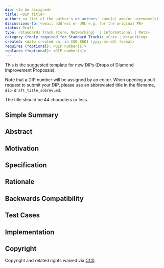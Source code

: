```yaml
---
dip: <to be assigned>
title: <DIP title>
author: <a list of the author's or authors' name(s) and/or username(s), or name(s) and email(s), e.g. (use with the parentheses or triangular brackets): FirstName LastName (@GitHubUsername), FirstName LastName <foo@bar.com>, FirstName (@GitHubUsername) and GitHubUsername (@GitHubUsername)>
discussions-to: <email address or URL e.g. for the original PR>
status: Draft
type: <Standards Track (Core, Networking)  | Informational | Meta>
category (*only required for Standard Track): <Core | Networking>
created: <date created on, in ISO 8601 (yyyy-mm-dd) format>
requires (*optional): <DIP number(s)>
replaces (*optional): <DIP number(s)>
---
```


<!--You can leave these HTML comments in your merged DIP and delete the visible duplicate text guides, they will not appear and may be helpful to refer to if you edit it again. This is the suggested template for new DIPs. Note that a DIP number will be assigned by an editor. When opening a pull request to submit your DIP, please use an abbreviated title in the filename, `dip-draft_title_abbrev.md`. The title should be 44 characters or less.-->
This is the suggested template for new DIPs (Drops of DIamond Improvement Proposals).

Note that a DIP number will be assigned by an editor. When opening a pull request to submit your DIP, please use an abbreviated title in the filename, `dip-draft_title_abbrev.md`.

The title should be 44 characters or less.

## Simple Summary
<!--"If you can't explain it simply, you don't understand it well enough." Provide a simplified and layman-accessible explanation of the DIP.-->

## Abstract
<!--A short (~200 word) description of the technical issue being addressed.-->

## Motivation
<!--The motivation is critical for DIPs that want to change the sharding protocol. It should clearly explain why the existing protocol specification is inadequate to address the problem that the DIP solves. DIP submissions without sufficient motivation may be rejected outright.-->

## Specification
<!--The technical specification should describe the syntax and semantics of any new feature. The specification should be detailed enough to allow competing, interoperable implementations for any of the current Ethereum platforms (go-ethereum, parity, cpp-ethereum, ethereumj, ethereumjs, and [others](https://github.com/ethereum/wiki/wiki/Clients)).-->

## Rationale
<!--The rationale fleshes out the specification by describing what motivated the design and why particular design decisions were made. It should describe alternate designs that were considered and related work, e.g. how the feature is supported in other languages. The rationale may also provide evidence of consensus within the community, and should discuss important objections or concerns raised during discussion.-->

## Backwards Compatibility
<!--All DIPs that introduce backwards incompatibilities must include a section describing these incompatibilities and their severity. The DIP must explain how the author proposes to deal with these incompatibilities. DIP submissions without a sufficient backwards compatibility treatise may be rejected outright.-->

## Test Cases
<!--Test cases for an implementation are mandatory for DIPs that are affecting consensus changes. Other DIPs can choose to include links to test cases if applicable.-->

## Implementation
<!--The implementations must be completed before any DIP is given status "Final", but it need not be completed before the DIP is accepted. While there is merit to the approach of reaching consensus on the specification and rationale before writing code, the principle of "rough consensus and running code" is still useful when it comes to resolving many discussions of API details.-->

## Copyright
Copyright and related rights waived via [CC0](https://creativecommons.org/publicdomain/zero/1.0/).